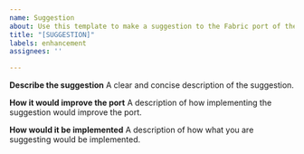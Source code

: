 ```yaml
---
name: Suggestion
about: Use this template to make a suggestion to the Fabric port of the mod.
title: "[SUGGESTION]"
labels: enhancement
assignees: ''

---
```


**Describe the suggestion**
A clear and concise description of the suggestion.

**How it would improve the port**
A description of how implementing the suggestion would improve the port.

**How would it be implemented**
A description of how what you are suggesting would be implemented.
